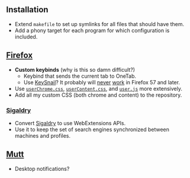 ## Installation

*   Extend `makefile` to set up symlinks for all files that should have them.
*   Add a phony target for each program for which configuration is included.

## [Firefox][]

*   **Custom keybinds** (why is this so damn difficult?)
    *   Keybind that sends the current tab to OneTab.
    *   Use [KeySnail](https://github.com/mooz/keysnail)?  It probably will
        [never][keysnail-issue-220] [work][keysnail-issue-222] in Firefox 57 and later.
*   Use [`userChrome.css`][], [`userContent.css`][], and [`user.js`][] more extensively.
*   Add all my custom CSS (both chrome and content) to the repository.

[Firefox]: /home/mozilla/firefox/ctontcrf.default/
[KeySnail]: https://github.com/mooz/keysnail
[keysnail-issue-220]: https://github.com/mooz/keysnail/issues/220
[keysnail-issue-222]: https://github.com/mooz/keysnail/issues/222
[`userChrome.css`]: /home/mozilla/firefox/ctontcrf.default/chrome/userChrome.css
[`userContent.css`]: /home/mozilla/firefox/ctontcrf.default/chrome/userContent.css
[`user.js`]: /home/mozilla/firefox/ctontcrf.default/user.js

### [Sigaldry][]

*   Convert [Sigaldry][] to use WebExtensions APIs.
*   Use it to keep the set of search engines synchronized between machines and profiles.

[Sigaldry]: /misc/sigaldry

## [Mutt][]

*   Desktop notifications?

[Mutt]: /home/mutt/

<!-- vim: set tw=90 sts=-1 sw=4 et spell: -->
